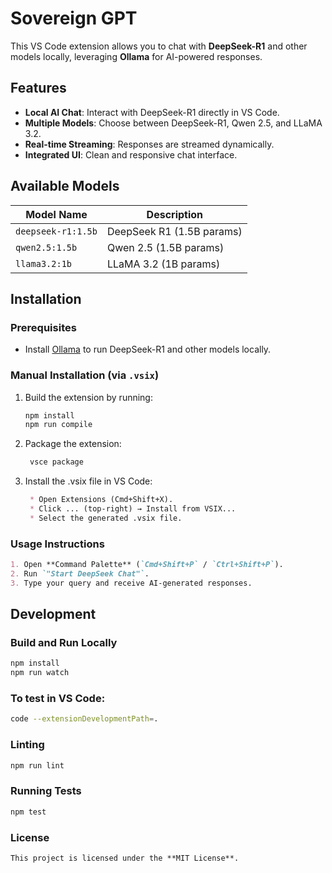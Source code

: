 # Sovereign GPT

This VS Code extension allows you to chat with **DeepSeek-R1** and other models locally, leveraging **Ollama** for AI-powered responses. 

## Features
- **Local AI Chat**: Interact with DeepSeek-R1 directly in VS Code.
- **Multiple Models**: Choose between DeepSeek-R1, Qwen 2.5, and LLaMA 3.2.
- **Real-time Streaming**: Responses are streamed dynamically.
- **Integrated UI**: Clean and responsive chat interface.

## Available Models
| Model Name         | Description               |
|--------------------|--------------------------|
| `deepseek-r1:1.5b` | DeepSeek R1 (1.5B params) |
| `qwen2.5:1.5b`    | Qwen 2.5 (1.5B params)    |
| `llama3.2:1b`     | LLaMA 3.2 (1B params)     |

## Installation
### Prerequisites
- Install [Ollama](https://ollama.ai/) to run DeepSeek-R1 and other models locally.

### Manual Installation (via `.vsix`)
1. Build the extension by running:
   ```sh
   npm install
   npm run compile
   ```
2. Package the extension:
   ```sh
    vsce package
   ```
3. Install the .vsix file in VS Code:
   ```md
    * Open Extensions (Cmd+Shift+X).
    * Click ... (top-right) → Install from VSIX...
    * Select the generated .vsix file.
    ```
### **Usage Instructions**
```md
1. Open **Command Palette** (`Cmd+Shift+P` / `Ctrl+Shift+P`).
2. Run `"Start DeepSeek Chat"`.
3. Type your query and receive AI-generated responses.
```

## Development
### Build and Run Locally
```sh
npm install
npm run watch
```

### To test in VS Code:
```sh
code --extensionDevelopmentPath=.
```

### **Linting**
```md
npm run lint
```

### **Running Tests**
```sh
npm test
```

### **License**
```md
This project is licensed under the **MIT License**.
```

